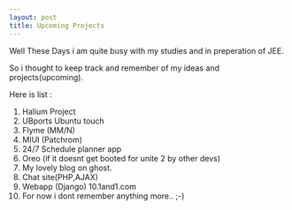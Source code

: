 ```yaml
---
layout: post
title: Upcoming Projects
---
```


Well These Days i am quite busy with my studies and  in preperation of JEE. 

So i thought to keep track and remember of my ideas and projects(upcoming).

Here is list :

1. Halium Project
2. UBports Ubuntu touch 
3. Flyme (MM/N)
4. MIUI (Patchrom)
5. 24/7 Schedule planner app
6. Oreo (if it doesnt get booted for unite 2 by other devs)
7. My lovely blog on ghost.
8. Chat site(PHP,AJAX)
9. Webapp (Django)
10.1and1.com
11. For now i dont remember anything more.. ;-)




